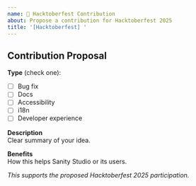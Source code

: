 ```yaml
---
name: 🎃 Hacktoberfest Contribution
about: Propose a contribution for Hacktoberfest 2025
title: '[Hacktoberfest] '
---
```


## Contribution Proposal

**Type** (check one):  
- [ ] Bug fix  
- [ ] Docs  
- [ ] Accessibility  
- [ ] i18n  
- [ ] Developer experience  

**Description**  
Clear summary of your idea.

**Benefits**  
How this helps Sanity Studio or its users.

_This supports the proposed Hacktoberfest 2025 participation._
